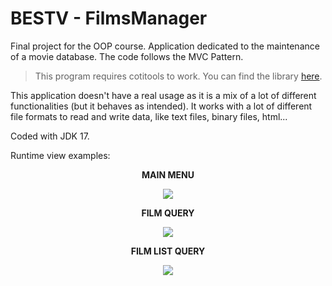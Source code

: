 # BESTV - FilmsManager

Final project for the OOP course. Application dedicated to the maintenance of a movie database. The code follows the MVC Pattern.

> This program requires cotitools to work. You can find the library [here](http://maxus.fis.usal.es/HOTHOUSE/p3/).

This application doesn't have a real usage as it is a mix of a lot of different functionalities (but it behaves as intended).
It works with a lot of different file formats to read and write data, like text files, binary files, html...

Coded with JDK 17.


Runtime view examples:
<p align="center">
  <b>MAIN MENU</b>
</p>
<p align="center">
  <img src="https://i.imgur.com/6deFADW.png"/>
</p>
<p align="center">
  <b>FILM QUERY</b>
</p>
<p align="center">
  <img src="https://i.imgur.com/9GfKUcl.png"/>
</p>
<p align="center">
  <b>FILM LIST QUERY</b>
</p>
<p align="center">
  <img src="https://i.imgur.com/B7AHA7I.png"/>
</p>

